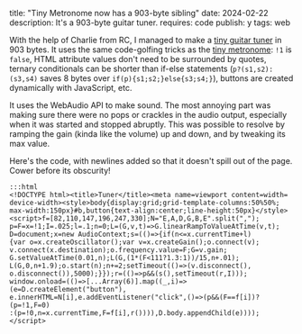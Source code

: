 title: "Tiny Metronome now has a 903-byte sibling"
date: 2024-02-22
description: It's a 903-byte guitar tuner.
requires: code
publish: y
tags: web

With the help of Charlie from RC, I managed to make a [tiny guitar tuner](/apps/tuner.html) in 903 bytes. It uses the same code-golfing tricks as the [tiny metronome](/blog/metronome.html): `!1` is `false`, HTML attribute values don't need to be surrounded by quotes, ternary conditionals can be shorter than if-else statements (`p?(s1,s2):(s3,s4)` saves 8 bytes over `if(p){s1;s2;}else{s3;s4;}`), buttons are created dynamically with JavaScript, etc.

It uses the WebAudio API to make sound. The most annoying part was making sure there were no pops or crackles in the audio output, especially when it was started and stopped abruptly. This was possible to resolve by ramping the gain (kinda like the volume) up and down, and by tweaking its max value.

Here's the code, with newlines added so that it doesn't spill out of the page. Cower before its obscurity!

    :::html
    <!DOCTYPE html><title>Tuner</title><meta name=viewport content=width=
    device-width><style>body{display:grid;grid-template-columns:50%50%;
    max-width:150px}#b,button{text-align:center;line-height:50px}</style>
    <script>f=[82,110,147,196,247,330];N="E,A,D,G,B,E".split(",");
    p=F=x=!1;I=.025;l=.1;n=0;L=(G,v,t)=>G.linearRampToValueAtTime(v,t);
    D=document;x=new AudioContext;s=(()=>{if(n<=x.currentTime+l)
    {var o=x.createOscillator();var v=x.createGain();o.connect(v);
    v.connect(x.destination);o.frequency.value=F;G=v.gain;
    G.setValueAtTime(0.01,n);L(G,(1*(F<111?1.3:1))/15,n+.01);
    L(G,0,n+1.9);o.start(n);n+=2;setTimeout(()=>(v.disconnect(),
    o.disconnect()),5000);}});r=(()=>p&&(s(),setTimeout(r,I)));
    window.onload=(()=>[...Array(6)].map((_,i)=>(e=D.createElement("button"),
    e.innerHTML=N[i],e.addEventListener("click",()=>(p&&(F==f[i])?(p=!1,F=0)
    :(p=!0,n=x.currentTime,F=f[i],r()))),D.body.appendChild(e))));</script>

